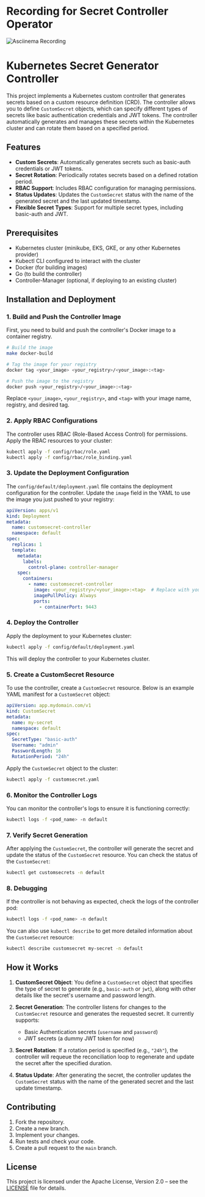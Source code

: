 # Recording for Secret Controller Operator
![Asciinema Recording](https://asciinema.org/connect/e588722f-c2f9-425f-bd57-8defdf5a0c1e)
# Kubernetes Secret Generator Controller

This project implements a Kubernetes custom controller that generates secrets based on a custom resource definition (CRD). The controller allows you to define `CustomSecret` objects, which can specify different types of secrets like basic authentication credentials and JWT tokens. The controller automatically generates and manages these secrets within the Kubernetes cluster and can rotate them based on a specified period.

## Features
- **Custom Secrets**: Automatically generates secrets such as basic-auth credentials or JWT tokens.
- **Secret Rotation**: Periodically rotates secrets based on a defined rotation period.
- **RBAC Support**: Includes RBAC configuration for managing permissions.
- **Status Updates**: Updates the `CustomSecret` status with the name of the generated secret and the last updated timestamp.
- **Flexible Secret Types**: Support for multiple secret types, including basic-auth and JWT.

## Prerequisites
- Kubernetes cluster (minikube, EKS, GKE, or any other Kubernetes provider)
- Kubectl CLI configured to interact with the cluster
- Docker (for building images)
- Go (to build the controller)
- Controller-Manager (optional, if deploying to an existing cluster)

## Installation and Deployment

### 1. Build and Push the Controller Image

First, you need to build and push the controller's Docker image to a container registry.

```bash
# Build the image
make docker-build

# Tag the image for your registry
docker tag <your_image> <your_registry>/<your_image>:<tag>

# Push the image to the registry
docker push <your_registry>/<your_image>:<tag>
```

Replace `<your_image>`, `<your_registry>`, and `<tag>` with your image name, registry, and desired tag.

### 2. Apply RBAC Configurations

The controller uses RBAC (Role-Based Access Control) for permissions. Apply the RBAC resources to your cluster:

```bash
kubectl apply -f config/rbac/role.yaml
kubectl apply -f config/rbac/role_binding.yaml
```

### 3. Update the Deployment Configuration

The `config/default/deployment.yaml` file contains the deployment configuration for the controller. Update the `image` field in the YAML to use the image you just pushed to your registry:

```yaml
apiVersion: apps/v1
kind: Deployment
metadata:
  name: customsecret-controller
  namespace: default
spec:
  replicas: 1
  template:
    metadata:
      labels:
        control-plane: controller-manager
    spec:
      containers:
        - name: customsecret-controller
          image: <your_registry>/<your_image>:<tag>  # Replace with your image URL
          imagePullPolicy: Always
          ports:
            - containerPort: 9443
```

### 4. Deploy the Controller

Apply the deployment to your Kubernetes cluster:

```bash
kubectl apply -f config/default/deployment.yaml
```

This will deploy the controller to your Kubernetes cluster.

### 5. Create a CustomSecret Resource

To use the controller, create a `CustomSecret` resource. Below is an example YAML manifest for a `CustomSecret` object:

```yaml
apiVersion: app.mydomain.com/v1
kind: CustomSecret
metadata:
  name: my-secret
  namespace: default
spec:
  SecretType: "basic-auth"
  Username: "admin"
  PasswordLength: 16
  RotationPeriod: "24h"
```

Apply the `CustomSecret` object to the cluster:

```bash
kubectl apply -f customsecret.yaml
```

### 6. Monitor the Controller Logs

You can monitor the controller's logs to ensure it is functioning correctly:

```bash
kubectl logs -f <pod_name> -n default
```

### 7. Verify Secret Generation

After applying the `CustomSecret`, the controller will generate the secret and update the status of the `CustomSecret` resource. You can check the status of the `CustomSecret`:

```bash
kubectl get customsecrets -n default
```

### 8. Debugging

If the controller is not behaving as expected, check the logs of the controller pod:

```bash
kubectl logs -f <pod_name> -n default
```

You can also use `kubectl describe` to get more detailed information about the `CustomSecret` resource:

```bash
kubectl describe customsecret my-secret -n default
```

## How it Works

1. **CustomSecret Object**: You define a `CustomSecret` object that specifies the type of secret to generate (e.g., `basic-auth` or `jwt`), along with other details like the secret's username and password length.
   
2. **Secret Generation**: The controller listens for changes to the `CustomSecret` resource and generates the requested secret. It currently supports:
   - Basic Authentication secrets (`username` and `password`)
   - JWT secrets (a dummy JWT token for now)
   
3. **Secret Rotation**: If a rotation period is specified (e.g., `"24h"`), the controller will requeue the reconciliation loop to regenerate and update the secret after the specified duration.

4. **Status Update**: After generating the secret, the controller updates the `CustomSecret` status with the name of the generated secret and the last update timestamp.

## Contributing

1. Fork the repository.
2. Create a new branch.
3. Implement your changes.
4. Run tests and check your code.
5. Create a pull request to the `main` branch.

## License

This project is licensed under the Apache License, Version 2.0 – see the [LICENSE](LICENSE) file for details.
